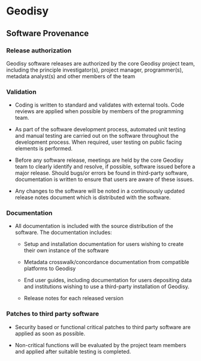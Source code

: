 # Geodisy

## Software Provenance 

### Release authorization

Geodisy software releases are authorized by the core Geodisy project team, including the principle investigator(s), project manager, programmer(s), metadata analyst(s) and other members of the team

### Validation  

* Coding is written to standard and validates with external tools. Code reviews are applied when possible by members of the programming team.

* As part of the software development process, automated unit testing and manual testing are carried out on the software throughout the development process. When required, user testing on public facing elements is performed.

* Before any software release, meetings are held by the core Geodisy team to clearly identify and resolve, if possible, software issued before a major release. Should bugs/or errors be found in third-party software, documentation is written to ensure that users are aware of these issues.

* Any changes to the software will be noted in a continuously updated release notes document which is distributed with the software.

### Documentation

* All documentation is included with the source distribution of the software. The documentation includes:

	* Setup and installation documentation for users wishing to create their own instance of the software

	* Metadata crosswalk/concordance documentation from compatible platforms to Geodisy

	* End user guides, including documentation for users depositing data and institutions wishing to use a third-party installation of Geodisy. 
	
	* Release notes for each released version

### Patches to third party software

* Security based or functional critical patches to third party software are applied as soon as possible.

* Non-critical functions will be evaluated by the project team members and applied after suitable testing is completed.

